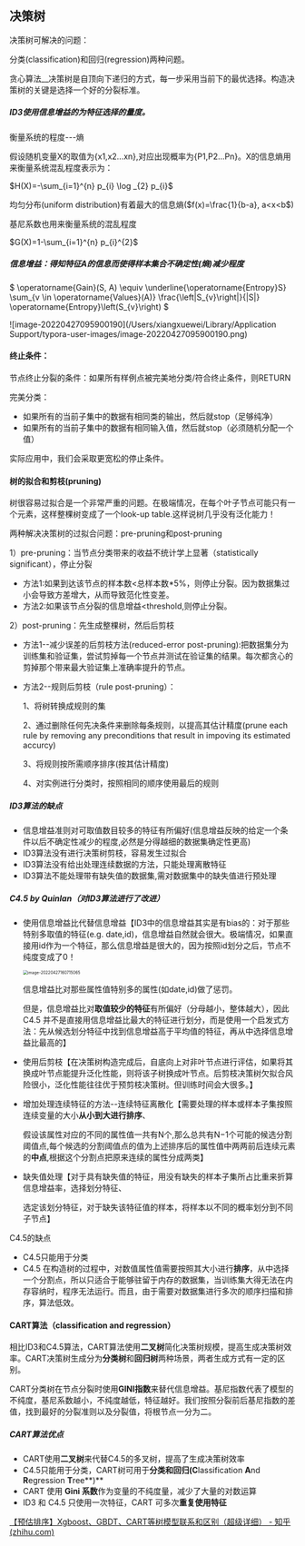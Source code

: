 ## 决策树

决策树可解决的问题：

分类(classification)和回归(regression)两种问题。

贪心算法__决策树是自顶向下递归的方式，每一步采用当前下的最优选择。构造决策树的关键是选择一个好的分裂标准。

##### ID3使用信息增益的为特征选择的量度。

衡量系统的程度---熵

假设随机变量X的取值为{x1,x2...xn},对应出现概率为{P1,P2...Pn}。X的信息熵用来衡量系统混乱程度表示为：

$H(X)=-\sum_{i=1}^{n} p_{i} \log _{2} p_{i}$

均匀分布(uniform distribution)有着最大的信息熵($f(x)=\frac{1}{b-a}, a<x<b$)

基尼系数也用来衡量系统的混乱程度

$G(X)=1-\sum_{i=1}^{n} p_{i}^{2}$



##### 信息增益：得知特征A的信息而使得样本集合不确定性(熵)减少程度

$ \operatorname{Gain}(S, A) \equiv \underline{\operatorname{Entropy}S} 
 \sum_{v \in \operatorname{Values}(A)} \frac{\left|S_{v}\right|}{|S|} \operatorname{Entropy}\left(S_{v}\right) 
$

![image-20220427095900190](/Users/xiangxuewei/Library/Application Support/typora-user-images/image-20220427095900190.png)



#### 终止条件：

节点终止分裂的条件：如果所有样例点被完美地分类/符合终止条件，则RETURN

完美分类：

- 如果所有的当前子集中的数据有相同类的输出，然后就stop（足够纯净）
- 如果所有的当前子集中的数据有相同输入值，然后就stop（必须随机分配一个值）

实际应用中，我们会采取更宽松的停止条件。

#### 树的拟合和剪枝(pruning)

树很容易过拟合是一个非常严重的问题。在极端情况，在每个叶子节点可能只有一个元素，这样整棵树变成了一个look-up table.这样说树几乎没有泛化能力！

两种解决决策树的过拟合问题：pre-pruning和post-pruning

1）pre-pruning：当节点分类带来的收益不统计学上显著（statistically significant），停止分裂

- 方法1:如果到达该节点的样本数<总样本数*5%，则停止分裂。因为数据集过小会导致方差增大，从而导致范化性变差。
- 方法2:如果该节点分裂的信息增益<threshold,则停止分裂。

2）post-pruning：先生成整棵树，然后后剪枝

- 方法1--减少误差的后剪枝方法(reduced-error post-pruning):把数据集分为训练集和验证集，尝试剪掉每一个节点并测试在验证集的结果。每次都贪心的剪掉那个带来最大验证集上准确率提升的节点。

- 方法2--规则后剪枝（rule post-pruning）：

  1、将树转换成规则的集

  2、通过删除任何先决条件来删除每条规则，以提高其估计精度(prune each rule by removing any preconditions that result in impoving its estimated accurcy)

  3、将规则按所需顺序排序(按其估计精度)

  4、对实例进行分类时，按照相同的顺序使用最后的规则

##### **ID3算法的缺点**

- 信息增益准则对可取值数目较多的特征有所偏好(信息增益反映的给定一个条件以后不确定性减少的程度,必然是分得越细的数据集确定性更高)
- ID3算法没有进行决策树剪枝，容易发生过拟合
- ID3算法没有给出处理连续数据的方法，只能处理离散特征
- ID3算法不能处理带有缺失值的数据集,需对数据集中的缺失值进行预处理

##### C4.5 by Quinlan（对ID3算法进行了改进）

- 使用信息增益比代替信息增益【ID3中的信息增益其实是有bias的：对于那些特别多取值的特征(e.g. date,id)，信息增益自然就会很大。极端情况，如果直接用id作为一个特征，那么信息增益是很大的，因为按照id划分之后，节点不纯度变成了0！

  <img src="/Users/xiangxuewei/Library/Application Support/typora-user-images/image-20220427160715065.png" alt="image-20220427160715065" style="zoom:50%;" />

  信息增益比对那些属性值特别多的属性(如date,id)做了惩罚。

  但是，信息增益比对**取值较少的特征**有所偏好（分母越小，整体越大），因此 C4.5 并不是直接用信息增益比最大的特征进行划分，而是使用一个启发式方法：先从候选划分特征中找到信息增益高于平均值的特征，再从中选择信息增益比最高的】

- 使用后剪枝【在决策树构造完成后，自底向上对非叶节点进行评估，如果将其换成叶节点能提升泛化性能，则将该子树换成叶节点。后剪枝决策树欠拟合风险很小，泛化性能往往优于预剪枝决策树。但训练时间会大很多。】

- 增加处理连续特征的方法--连续特征离散化【需要处理的样本或样本子集按照连续变量的大小**从小到大进行排序**、

  假设该属性对应的不同的属性值一共有N个,那么总共有N−1个可能的候选分割阈值点,每个候选的分割阈值点的值为上述排序后的属性值中两两前后连续元素的**中点**,根据这个分割点把原来连续的属性分成两类】

- 缺失值处理【对于具有缺失值的特征，用没有缺失的样本子集所占比重来折算信息增益率，选择划分特征、

  选定该划分特征，对于缺失该特征值的样本，将样本以不同的概率划分到不同子节点】

C4.5的缺点

- C4.5只能用于分类
- C4.5 在构造树的过程中，对数值属性值需要按照其大小进行**排序**，从中选择一个分割点，所以只适合于能够驻留于内存的数据集，当训练集大得无法在内存容纳时，程序无法运行。而且，由于需要对数据集进行多次的顺序扫描和排序，算法低效。

#### CART算法（classification and regression）

相比ID3和C4.5算法，CART算法使用**二叉树**简化决策树规模，提高生成决策树效率。CART决策树生成分为**分类树**和**回归树**两种场景，两者生成方式有一定的区别。

CART分类树在节点分裂时使用**GINI指数**来替代信息增益。基尼指数代表了模型的不纯度，基尼系数越小，不纯度越低，特征越好。我们按照分裂前后基尼指数的差值，找到最好的分裂准则以及分裂值，将根节点一分为二。

##### CART算法优点

- CART使用**二叉树**来代替C4.5的多叉树，提高了生成决策树效率
- C4.5只能用于分类，CART树可用于**分类和回归(C**lassification **A**nd **R**egression **T**ree**)**
- CART 使用 **Gini 系数**作为变量的不纯度量，减少了大量的对数运算
- ID3 和 C4.5 只使用一次特征，CART 可多次**重复使用特征**

[【预估排序】Xgboost、GBDT、CART等树模型联系和区别（超级详细） - 知乎 (zhihu.com)](https://zhuanlan.zhihu.com/p/158633779)
